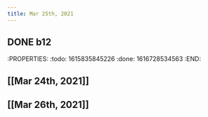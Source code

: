 ```yaml
---
title: Mar 25th, 2021
---
```


## DONE b12
:PROPERTIES:
:todo: 1615835845226
:done: 1616728534563
:END:
## [[Mar 24th, 2021]]
## [[Mar 26th, 2021]]

